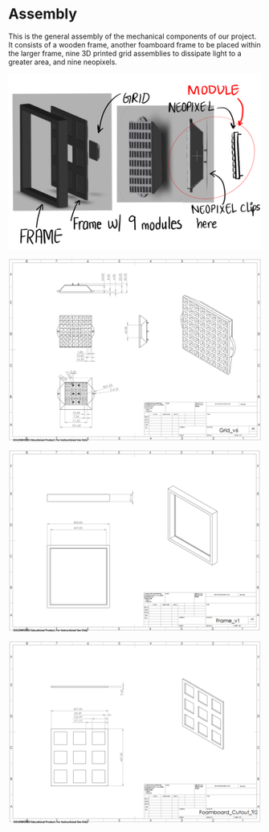 # Assembly

This is the general assembly of the mechanical components of our project. It consists of a wooden frame, another foamboard frame to be placed within the larger frame, nine 3D printed grid assemblies to dissipate light to a greater area, and nine neopixels. 

![Assembly](https://github.com/jnbli/EE-Emerge-2020-SnapLights/blob/master/mechanical/Assembly.png)

![Grid Dimensions](https://github.com/jnbli/EE-Emerge-2020-SnapLights/blob/master/mechanical/Grid/Dimensions%20-%20Grid_v6.PNG)

![Frame Dimensions](https://github.com/jnbli/EE-Emerge-2020-SnapLights/blob/master/mechanical/Frame/Dimensions%20-%20Frame_v1.PNG)

![Foamboard Dimensions](https://github.com/jnbli/EE-Emerge-2020-SnapLights/blob/master/mechanical/Foamboard%20Cutout/Dimensions%20-%20Foamboard_Cutout_v2.PNG)
